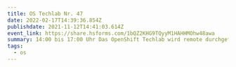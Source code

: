 ```yaml
---
title: OS Techlab Nr. 47
date: 2022-02-17T14:39:36.854Z
publishdate: 2021-11-12T14:41:03.614Z
event_link: https://share.hsforms.com/1bQZ2KHG9TQyyM1HAHHMOhw48awa
summary: 14:00 bis 17:00 Uhr Das OpenShift Techlab wird remote durchgeführt.
tags:
  - os
---
```

